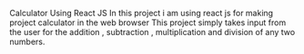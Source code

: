 Calculator Using React JS 
In this project i am using react js for making project calculator in the web browser
This project simply takes input from the user for the addition , subtraction , multiplication 
and division of any two numbers.
